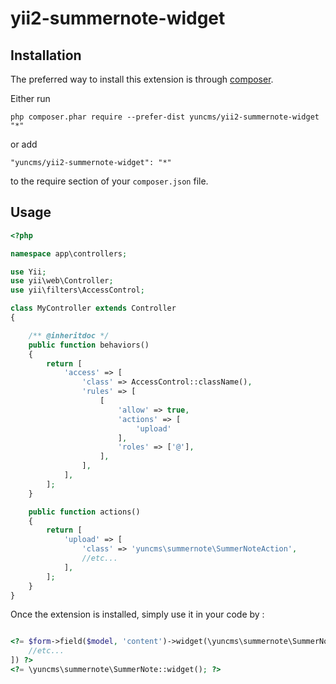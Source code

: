 # yii2-summernote-widget

## Installation

The preferred way to install this extension is through [composer](http://getcomposer.org/download/).

Either run

```
php composer.phar require --prefer-dist yuncms/yii2-summernote-widget "*"
```

or add

```
"yuncms/yii2-summernote-widget": "*"
```

to the require section of your `composer.json` file.


Usage
-----

```php
<?php

namespace app\controllers;

use Yii;
use yii\web\Controller;
use yii\filters\AccessControl;

class MyController extends Controller
{

    /** @inheritdoc */
    public function behaviors()
    {
        return [
            'access' => [
                'class' => AccessControl::className(),
                'rules' => [
                    [
                        'allow' => true,
                        'actions' => [
                            'upload'
                        ],
                        'roles' => ['@'],
                    ],
                ],
            ],
        ];
    }

    public function actions()
    {
        return [
            'upload' => [
                'class' => 'yuncms\summernote\SummerNoteAction',
                //etc...
            ],
        ];
    }
}
````

Once the extension is installed, simply use it in your code by  :

```php

<?= $form->field($model, 'content')->widget(\yuncms\summernote\SummerNote::className(),[
	//etc...
]) ?>
<?= \yuncms\summernote\SummerNote::widget(); ?>